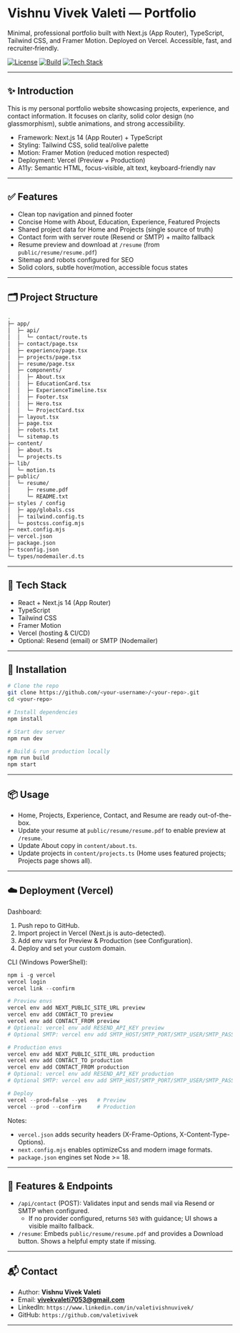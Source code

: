# Vishnu Vivek Valeti — Portfolio

Minimal, professional portfolio built with Next.js (App Router), TypeScript, Tailwind CSS, and Framer Motion. Deployed on Vercel. Accessible, fast, and recruiter‑friendly.

[![License](https://img.shields.io/badge/license-MIT-informational.svg)](#license)
[![Build](https://img.shields.io/badge/build-Vercel-success.svg)](https://vercel.com/)
[![Tech Stack](https://img.shields.io/badge/stack-Next.js%20%7C%20TypeScript%20%7C%20Tailwind%20%7C%20FramerMotion-blueviolet.svg)](#tech-stack)

---

## ✨ Introduction

This is my personal portfolio website showcasing projects, experience, and contact information. It focuses on clarity, solid color design (no glassmorphism), subtle animations, and strong accessibility.

- Framework: Next.js 14 (App Router) + TypeScript
- Styling: Tailwind CSS, solid teal/olive palette
- Motion: Framer Motion (reduced motion respected)
- Deployment: Vercel (Preview + Production)
- A11y: Semantic HTML, focus-visible, alt text, keyboard-friendly nav

---

## ✅ Features

- Clean top navigation and pinned footer
- Concise Home with About, Education, Experience, Featured Projects
- Shared project data for Home and Projects (single source of truth)
- Contact form with server route (Resend or SMTP) + mailto fallback
- Resume preview and download at `/resume` (from `public/resume/resume.pdf`)
- Sitemap and robots configured for SEO
- Solid colors, subtle hover/motion, accessible focus states

---

## 🗂 Project Structure

```bash
.
├─ app/
│  ├─ api/
│  │  └─ contact/route.ts        
│  ├─ contact/page.tsx           
│  ├─ experience/page.tsx        
│  ├─ projects/page.tsx          
│  ├─ resume/page.tsx            
│  ├─ components/
│  │  ├─ About.tsx               
│  │  ├─ EducationCard.tsx
│  │  ├─ ExperienceTimeline.tsx
│  │  ├─ Footer.tsx
│  │  ├─ Hero.tsx
│  │  └─ ProjectCard.tsx         
│  ├─ layout.tsx                 
│  ├─ page.tsx                   
│  ├─ robots.txt                 
│  └─ sitemap.ts                 
├─ content/
│  ├─ about.ts                   
│  └─ projects.ts               
├─ lib/
│  └─ motion.ts                  
├─ public/
│  └─ resume/
│     ├─ resume.pdf              
│     └─ README.txt
├─ styles / config
│  ├─ app/globals.css            
│  ├─ tailwind.config.ts
│  └─ postcss.config.mjs
├─ next.config.mjs               
├─ vercel.json                   
├─ package.json
├─ tsconfig.json
└─ types/nodemailer.d.ts         
```

---

## 🧰 Tech Stack

- React + Next.js 14 (App Router)
- TypeScript
- Tailwind CSS
- Framer Motion
- Vercel (hosting & CI/CD)
- Optional: Resend (email) or SMTP (Nodemailer)

---

## 🚀 Installation

```bash
# Clone the repo
git clone https://github.com/<your-username>/<your-repo>.git
cd <your-repo>

# Install dependencies
npm install

# Start dev server
npm run dev

# Build & run production locally
npm run build
npm start
```

---

## 📦 Usage

- Home, Projects, Experience, Contact, and Resume are ready out-of-the-box.
- Update your resume at `public/resume/resume.pdf` to enable preview at `/resume`.
- Update About copy in `content/about.ts`.
- Update projects in `content/projects.ts` (Home uses featured projects; Projects page shows all).

---

## ☁️ Deployment (Vercel)

Dashboard:
1. Push repo to GitHub.
2. Import project in Vercel (Next.js is auto-detected).
3. Add env vars for Preview & Production (see Configuration).
4. Deploy and set your custom domain.

CLI (Windows PowerShell):
```powershell
npm i -g vercel
vercel login
vercel link --confirm

# Preview envs
vercel env add NEXT_PUBLIC_SITE_URL preview
vercel env add CONTACT_TO preview
vercel env add CONTACT_FROM preview
# Optional: vercel env add RESEND_API_KEY preview
# Optional SMTP: vercel env add SMTP_HOST/SMTP_PORT/SMTP_USER/SMTP_PASS preview

# Production envs
vercel env add NEXT_PUBLIC_SITE_URL production
vercel env add CONTACT_TO production
vercel env add CONTACT_FROM production
# Optional: vercel env add RESEND_API_KEY production
# Optional SMTP: vercel env add SMTP_HOST/SMTP_PORT/SMTP_USER/SMTP_PASS production

# Deploy
vercel --prod=false --yes   # Preview
vercel --prod --confirm     # Production
```

Notes:
- `vercel.json` adds security headers (X-Frame-Options, X-Content-Type-Options).
- `next.config.mjs` enables optimizeCss and modern image formats.
- `package.json` engines set Node >= 18.

---

## 🧪 Features & Endpoints

- `/api/contact` (POST): Validates input and sends mail via Resend or SMTP when configured.
  - If no provider configured, returns `503` with guidance; UI shows a visible mailto fallback.
- `/resume`: Embeds `public/resume/resume.pdf` and provides a Download button. Shows a helpful empty state if missing.

---

## 📬 Contact

- Author: **Vishnu Vivek Valeti**
- Email: **vivekvaleti7053@gmail.com**
- LinkedIn: `https://www.linkedin.com/in/valetivishnuvivek/`
- GitHub: `https://github.com/valetivivek`

---